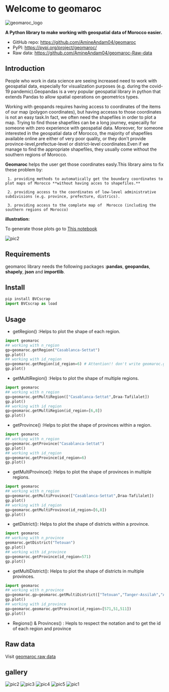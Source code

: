 # Welcome to geomaroc

![geomaroc_logo](https://user-images.githubusercontent.com/49843367/164335838-537f0514-ce89-43ed-956f-c6c6de6ed264.png)


**A Python library to make working with geospatial data of Morocco easier.**

-   GitHub repo: <https://github.com/AmineAndam04/geomaroc>
-   PyPI: <https://pypi.org/project/geomaroc/>
-   Raw data: <https://github.com/AmineAndam04/geomaroc-Raw-data>
## Introduction

People who work in data science are seeing  increased need to work with geospatial data, especially for visualization purposes (e.g. during the covid-19 pandemic).Geopandas is a very popular geospatial library in python that extends Pandas to allow spatial operations on geometrics types.

Working with geopands requires having access to coordinates of the items of our map (polygon coordinates), but having accesss to those coordinates is not an easy task.In fact, we often need the shapefiles in order to plot a map. Trying to find those shapefiles can be a long journey, especailly for someone with zero experience with geospatial data. Moreover, for someone interested in the  geospatial data of Morocco, the majority of shapefiles available online are either of very poor quality, or they don't provide province-level,prefectue-level or district-level coordinates.Even if we manage to find the appropriate shapefiles, they usually come without the southern regions of Morocco.

**Geomaroc** helps the user get those coordinates easly.This library aims to fix these problem by:

     1. providing methods to automatically get the boundary coordinates to plot maps of Morocco **without having acces to shapefiles.**
      
     2. providing access to the coordinates of low-level administrative subdivisions (e.g. province, prefecture, districs).
      
     3. providing access to the complete map of  Morocco (including the southern regions of Morocco)

**illustration:**

To generate those plots go to [This notebook](https://github.com/AmineAndam04/geomaroc/blob/main/Geomaroc_Example.ipynb)

![pic2](https://user-images.githubusercontent.com/49843367/164767535-ed77f71a-6610-4abc-a9f9-bb5c54ed4890.png)


## Requirements
geomaroc library needs the following packages :**pandas**, **geopandas**, **shapely**, **json** and **importlib**.
## Install
```python
pip install BVCscrap
import BVCscrap as load
```
## Usage
-   getRegion() :Helps to plot the shape of each region.
```python
import geomaroc
## working with n_region
gp=geomaroc.getRegion("Casablanca-Settat")
gp.plot()
## working with id_region
gp=geomaroc.getRegion(id_region=6) # Attention!! don't write geomaroc.getRegion(6)
gp.plot()
```

-   getMultiRegion() :Helps to plot the shape of multiple regions.
```python
import geomaroc
## working with n_region
gp=geomaroc.getMultiRegion(["Casablanca-Settat",Draa-Tafilalet])
gp.plot()
## working with id_region
gp=geomaroc.getMultiRegion(id_region=[6,8]) 
gp.plot()
```
-   getProvince() :Helps to plot the shape of provinces within a region.
```python
import geomaroc
## working with n_region
gp=geomaroc.getProvince("Casablanca-Settat")
gp.plot()
## working with id_region
gp=geomaroc.getProvince(id_region=6)
gp.plot()
```
-   getMultiProvince(): Helps to plot the shape of provinces in multiple regions.
```python
import geomaroc
## working with n_region
gp=geomaroc.getMultiProvince(["Casablanca-Settat",Draa-Tafilalet])
gp.plot()
## working with id_region
gp=geomaroc.getMultiProvince(id_region=[6,8])
gp.plot()
```
-   getDistrict(): Helps to plot the shape of districts within a province.
```python
import geomaroc
## working with n_province
geomaroc.getDistrict("Tetouan")
gp.plot()
## working with id_province
gp=geomaroc.getProvince(id_region=571)
gp.plot()
```
-   getMultiDistrict(): Helps to plot the shape of districts in multiple provinces.
```python
import geomaroc
## working with n_province
gp=geomaroc.gp=geomaroc.getMultiDistrict(["Tetouan","Tanger-Assilah","Al-Hoceima"])
gp.plot()
## working with id_province
gp=geomaroc.geomaroc.getProvince(id_region=[571,51,511])
gp.plot()
```
-  Regions() & Provinces() : Hepls to respect the notation and to get the id of each region and province
## Raw data
Visit [geomaroc raw data](https://github.com/AmineAndam04/geomaroc-Raw-data)
## gallery

![pic2](https://user-images.githubusercontent.com/49843367/164767535-ed77f71a-6610-4abc-a9f9-bb5c54ed4890.png)
![pic3](https://user-images.githubusercontent.com/49843367/164767545-31ebbdd9-49ff-472e-a396-7e94c2964547.png)
![pic4](https://user-images.githubusercontent.com/49843367/164767547-4e9f179e-1e8b-4478-b099-ff9d93d92b2c.png)
![pic5](https://user-images.githubusercontent.com/49843367/164767553-00114d1f-17d5-4b1e-994b-0d7f9642235e.png)
![pic1](https://user-images.githubusercontent.com/49843367/164767555-e9acaa22-9891-40c2-a7b3-37726c985746.png)
